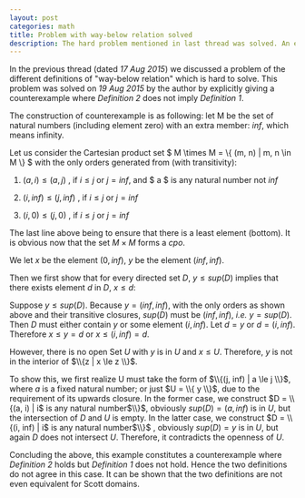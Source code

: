 ```yaml
---
layout: post
categories: math
title: Problem with way-below relation solved
description: The hard problem mentioned in last thread was solved. An elaborate counterexample is given to show the in-equivalence of two definitions.
---
```

 
In the previous thread (dated *17 Aug 2015*) we discussed a problem of the different definitions
of "way-below relation" which is hard to solve. This problem was solved on *19 Aug 2015* by the author by 
explicitly giving a counterexample where *Definition 2* does not imply *Definition 1*.
 
The construction of counterexample is as following: let M be the set of natural numbers (including element zero) with 
an extra member: $inf$, which means infinity.

Let us consider the Cartesian product set $ M \times M = \\{ (m, n) | m, n \in M \\} $ with the only 
orders generated from (with transitivity):
 
1. $(a, i) \le (a, j)$      , if $i \le j$ or $j = inf$, and $ a $ is any natural number not $inf$
  
2. $(i, inf) \le (j, inf)$  , if $i \le j$ or $j = inf$
  
3. $(i, 0) \le (j, 0)$      , if $i \le j$ or $j = inf$

The last line above being to ensure that there is a least element (bottom). It is obvious now that the set
$M \times M$ forms a *cpo*.
 
We let $x$ be the element $(0, inf)$, $y$ be the element $(inf, inf)$.
 
Then we first show that for every directed set $D$, $y \le sup(D)$ implies that there exists element $d$ in $D$, 
$x \le d$:

Suppose $y \le sup(D)$. Because $y = (inf, inf)$, with the only orders as shown above and their transitive closures,
$sup(D)$ must be $(inf, inf)$, *i.e.* $y = sup(D)$. Then $D$ must either contain $y$ or some element $(i, inf)$. Let 
$d = y$ or $d = (i, inf)$. Therefore $x \le y = d$ or $x \le (i, inf) = d$.
 
However, there is no open Set $U$ with $y$ is in $U$ and $x \le U$. Therefore, $y$ is not in the interior of 
$\\{z | x \le z \\}$.

To show this, we first realize U must take the form of $\\{(j, inf) | a \le j \\}$, where $a$ is a fixed 
natural number; or just $U = \\{ y \\}$, due to the requirement of its upwards closure. In the former case, we construct 
$D = \\{(a, i) | i$ is any natural number$\\}$, obviously $sup(D) = (a, inf)$ is in $U$, but the intersection 
of $D$ and $U$ is empty. In the latter case, we construct $D = \\{(i, inf) | i$ is any natural number$\\}$
, obviously $sup(D) = y$ is in $U$, but again $D$ does not intersect $U$. Therefore, it contradicts the openness of $U$.


Concluding the above, this example constitutes a counterexample where *Definition 2* holds but *Definition 1* does not hold. Hence 
the two definitions do not agree in this case. It can be shown that the two definitions are not even equivalent for Scott 
domains.

 